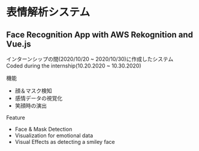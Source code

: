 # 表情解析システム
## Face Recognition App with AWS Rekognition and Vue.js

インターンシップの間(2020/10/20 ~ 2020/10/30)に作成したシステム  
Coded during the internship(10.20.2020 ~ 10.30.2020)

機能
- 顔＆マスク検知
- 感情データの視覚化
- 笑顔時の演出

Feature
- Face & Mask Detection
- Visualization for emotional data
- Visual Effects as detecting a smiley face